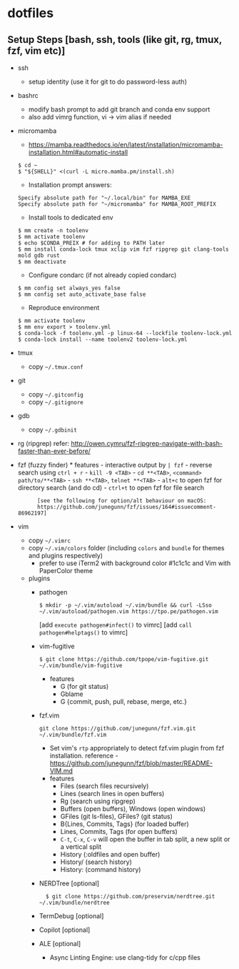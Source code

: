 # dotfiles

Setup Steps [bash, ssh, tools (like git, rg, tmux, fzf, vim etc)]
-----------------------------------------------------------------

* ssh
	- setup identity (use it for git to do password-less auth)

* bashrc
	- modify bash prompt to add git branch and conda env support
	- also add vimrg function, vi -> vim alias if needed

* micromamba
	- https://mamba.readthedocs.io/en/latest/installation/micromamba-installation.html#automatic-install
	```
	$ cd ~
	$ "${SHELL}" <(curl -L micro.mamba.pm/install.sh)
	```

	- Installation prompt answers:
	```
	Specify absolute path for "~/.local/bin" for MAMBA_EXE
	Specify absolute path for "~/micromamba" for MAMBA_ROOT_PREFIX
	```

	- Install tools to dedicated env
	```
	$ mm create -n toolenv
	$ mm activate toolenv
	$ echo $CONDA_PREIX # for adding to PATH later
	$ mm install conda-lock tmux xclip vim fzf ripgrep git clang-tools mold gdb rust
	$ mm deactivate
	```

	- Configure condarc (if not already copied condarc)
	```
	$ mm config set always_yes false
	$ mm config set auto_activate_base false
	```
	- Reproduce environment
	```
	$ mm activate toolenv
	$ mm env export > toolenv.yml
	$ conda-lock -f toolenv.yml -p linux-64 --lockfile toolenv-lock.yml
	$ conda-lock install --name toolenv2 toolenv-lock.yml
	```

* tmux
	- copy `~/.tmux.conf`

* git
	- copy `~/.gitconfig`
	- copy `~/.gitignore`

* gdb
	- copy `~/.gdbinit`

* rg (ripgrep)
	refer: http://owen.cymru/fzf-ripgrep-navigate-with-bash-faster-than-ever-before/

* fzf (fuzzy finder)
		* features
			- interactive output by `| fzf`
			- reverse search using `ctrl + r`
			- `kill -9 <TAB>`
			- `cd **<TAB>`, `<command> path/to/**<TAB>`
			- `ssh **<TAB>`, `telnet **<TAB>`
			- `alt+c` to open fzf for directory search (and do cd)
			- `ctrl+t` to open fzf for file search

			[see the following for option/alt behaviour on macOS:
			https://github.com/junegunn/fzf/issues/164#issuecomment-86962197]

* vim
	- copy `~/.vimrc`
	- copy `~/.vim/colors` folder (including `colors` and `bundle` for themes and plugins respectively)
		- prefer to use iTerm2 with background color #1c1c1c and Vim with PaperColor theme
	- plugins
		- pathogen
			```
			$ mkdir -p ~/.vim/autoload ~/.vim/bundle && curl -LSso ~/.vim/autoload/pathogen.vim https://tpo.pe/pathogen.vim
			```
			[add `execute pathogen#infect()` to vimrc]
			[add `call pathogen#helptags()` to vimrc]
		- vim-fugitive
			```
			$ git clone https://github.com/tpope/vim-fugitive.git ~/.vim/bundle/vim-fugitive
			```
			* features
				- G (for git status)
				- Gblame
				- G {commit, push, pull, rebase, merge, etc.}
		- fzf.vim
			```
			git clone https://github.com/junegunn/fzf.vim.git ~/.vim/bundle/fzf.vim
			```

			* Set vim's `rtp` appropriately to detect fzf.vim plugin from fzf installation.
				reference - https://github.com/junegunn/fzf/blob/master/README-VIM.md
			* features
				- Files (search files recursively)
				- Lines (search lines in open buffers)
				- Rg (search using ripgrep)
				- Buffers (open buffers), Windows (open windows)
				- GFiles (git ls-files), GFiles? (git status)
				- B{Lines, Commits, Tags} (for loaded buffer)
				- Lines, Commits, Tags (for open buffers)
				- `C-t`, `C-x`, `C-v` will open the buffer in tab split, a new split or a vertical split
				- History (:oldfiles and open buffer)
				- History/ (search history)
				- History: (command history)
		- NERDTree [optional]
		  ```
			$ git clone https://github.com/preservim/nerdtree.git ~/.vim/bundle/nerdtree
			```
		- TermDebug [optional]
		- Copilot [optional]
		- ALE [optional]
			- Async Linting Engine: use clang-tidy for c/cpp files
